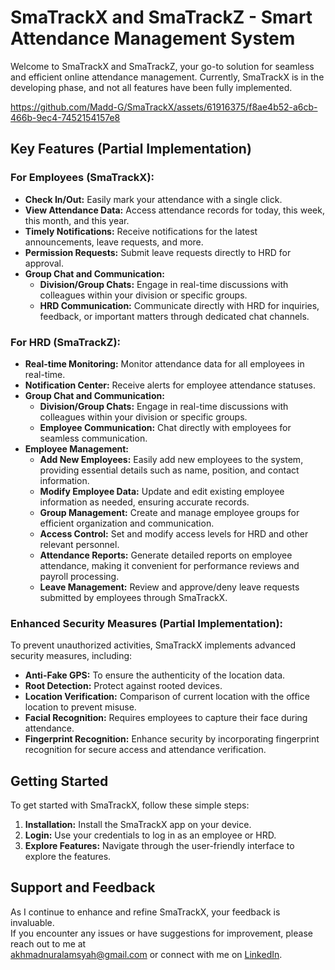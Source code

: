 # SmaTrackX and SmaTrackZ - Smart Attendance Management System

Welcome to SmaTrackX and SmaTrackZ, your go-to solution for seamless and efficient online attendance management.
Currently, SmaTrackX is in the developing phase, and not all features have been fully
implemented.



https://github.com/Madd-G/SmaTrackX/assets/61916375/f8ae4b52-a6cb-466b-9ec4-7452154157e8





## Key Features (Partial Implementation)

### For Employees (SmaTrackX):

- **Check In/Out:** Easily mark your attendance with a single click.
- **View Attendance Data:** Access attendance records for today, this week, this month, and this year.
- **Timely Notifications:** Receive notifications for the latest announcements, leave requests, and more.
- **Permission Requests:** Submit leave requests directly to HRD for approval.
- **Group Chat and Communication:**
  - **Division/Group Chats:** Engage in real-time discussions with colleagues within your division or specific groups.
  - **HRD Communication:** Communicate directly with HRD for inquiries, feedback, or important matters through dedicated chat channels.

### For HRD (SmaTrackZ):

- **Real-time Monitoring:** Monitor attendance data for all employees in real-time.
- **Notification Center:** Receive alerts for employee attendance statuses.
- **Group Chat and Communication:**
  - **Division/Group Chats:** Engage in real-time discussions with colleagues within your division or specific groups.
  - **Employee Communication:** Chat directly with employees for seamless communication.
- **Employee Management:**
  - **Add New Employees:** Easily add new employees to the system, providing essential details such as name, position, and contact information.
  - **Modify Employee Data:** Update and edit existing employee information as needed, ensuring accurate records.
  - **Group Management:** Create and manage employee groups for efficient organization and communication.
  - **Access Control:** Set and modify access levels for HRD and other relevant personnel.
  - **Attendance Reports:** Generate detailed reports on employee attendance, making it convenient for performance reviews and payroll processing.
  - **Leave Management:** Review and approve/deny leave requests submitted by employees through SmaTrackX.


### Enhanced Security Measures (Partial Implementation):

To prevent unauthorized activities, SmaTrackX implements advanced security measures,
including:

- **Anti-Fake GPS:** To ensure the authenticity of the location data.
- **Root Detection:** Protect against rooted devices.
- **Location Verification:** Comparison of current location with the office location to
  prevent misuse.
- **Facial Recognition:** Requires employees to capture their face during
  attendance.
- **Fingerprint Recognition:** Enhance security by incorporating fingerprint recognition for secure access and attendance verification.

## Getting Started

To get started with SmaTrackX, follow these simple steps:

1. **Installation:** Install the SmaTrackX app on your device.
2. **Login:** Use your credentials to log in as an employee or HRD.
3. **Explore Features:** Navigate through the user-friendly interface to explore the features.

## Support and Feedback

As I continue to enhance and refine SmaTrackX, your feedback is invaluable.  
If you encounter any issues or have suggestions for improvement, please reach out to me at  
[akhmadnuralamsyah@gmail.com](mailto:akhmadnuralamsyah@gmail.com) or connect with me on  [LinkedIn](https://www.linkedin.com/in/akhmad-nur-alamsyah/).

